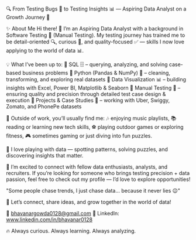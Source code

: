 🔍 From Testing Bugs 🧪 to Testing Insights 📊 — Aspiring Data Analyst on a Growth Journey 🚀

✨ About Me
Hi there! 👋 I’m an Aspiring Data Analyst with a background in Software Testing 🧪 (Manual Testing). My testing journey has trained me to be detail-oriented 🔍, curious 🤔, and quality-focused ✅ — skills I now love applying to the world of data 📊.

💡 What I’ve been up to:
🔹 SQL 🗄️ – querying, analyzing, and solving case-based business problems
🔹 Python (Pandas & NumPy) 🐍 – cleaning, transforming, and exploring real datasets
🔹 Data Visualization 📊 – building insights with Excel, Power BI, Matplotlib & Seaborn
🔹 Manual Testing 📝 – ensuring quality and precision through detailed test case design & execution
🔹 Projects & Case Studies 💼 – working with Uber, Swiggy, Zomato, and PhonePe datasets

🌱 Outside of work, you’ll usually find me:
🎶 enjoying music playlists,
📚 reading or learning new tech skills,
⚽ playing outdoor games or exploring fitness,
🎮 sometimes gaming or just diving into fun puzzles.

🚀 I love playing with data — spotting patterns, solving puzzles, and discovering insights that matter.

🤝 I’m excited to connect with fellow data enthusiasts, analysts, and recruiters. If you’re looking for someone who brings testing precision + data passion, feel free to check out my profile — I’d love to explore opportunities!

"Some people chase trends, I just chase data… because it never lies 😉"

🌟 Let’s connect, share ideas, and grow together in the world of data!

📩 bhavanargowda0128@gmail.com
🔗 LinkedIn: www.linkedin.com/in/bhavanar0128

🔥 Always curious. Always learning. Always analyzing.
